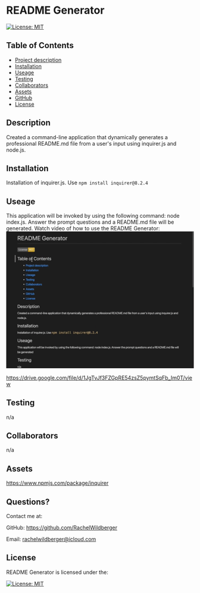 
  # README Generator

  [![License: MIT](https://img.shields.io/badge/License-MIT-yellow.svg)](https://opensource.org/licenses/MIT)

  ## Table of Contents
  - [Project description](#Description)
  - [Installation](#Installation)
  - [Useage](#useage)
  - [Testing](#testing)
  - [Collaborators](#collaborators)
  - [Assets](#assets)
  - [GitHub](#github)
  - [License](#license)

  ## Description 
  Created a command-line application that dynamically generates a professional README.md file from a user's input using inquirer.js and node.js. 
  
  ## Installation
  Installation of inquirer.js. Use ``npm install inquirer@8.2.4`` 
  
  ## Useage 
  This application will be invoked by using the following command: node index.js. Answer the prompt questions and a README.md file will be generated. Watch video of how to use the README Generator: 
  ![Mock of README Generator](./assets/README-Generator-Pic.png)
  
  https://drive.google.com/file/d/1JgTvJf3FZGpRE54zsZ5pymtSqFb_Im0T/view 

  ## Testing 
  n/a 
  
  ## Collaborators 
  n/a 
  
  ## Assets 
  https://www.npmjs.com/package/inquirer 
  
  ## Questions?
  Contact me at:

  GitHub: https://github.com/RachelWildberger

  Email: rachelwildberger@icloud.com
  
  ## License 
  README Generator is licensed under the: 
  
  [![License: MIT](https://img.shields.io/badge/License-MIT-yellow.svg)](https://opensource.org/licenses/MIT)

